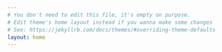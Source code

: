 ```yaml
---
# You don't need to edit this file, it's empty on purpose.
# Edit theme's home layout instead if you wanna make some changes
# See: https://jekyllrb.com/docs/themes/#overriding-theme-defaults
layout: home
---
```



<head>
    <script async src="https://www.googletagmanager.com/gtag/js?id=UA-110664579-1"></script>
    <script>
    window.dataLayer = window.dataLayer || [];
    function gtag(){dataLayer.push(arguments);}
    gtag('js', new Date());

    gtag('config', 'UA-110664579-1');
    </script>
	<meta charset="utf-8">
	<title>Thiago Colares</title>
	<link rel="stylesheet" href="https://fonts.googleapis.com/css?family=Roboto:300,300italic,700,700italic">
    <link rel="stylesheet" href="https://cdn.rawgit.com/necolas/normalize.css/master/normalize.css">
    <link rel="stylesheet" href="https://cdn.rawgit.com/milligram/milligram/master/dist/milligram.min.css">
    <link rel="stylesheet" href="assets/css/main.css">
    <meta name="viewport" content="width=device-width, initial-scale=1.0">
    <meta name="theme-color" content="#455A64">
</head>

<body id="home">
    <main class="wrapper">
    <section class="container" id="grids">
        <figure class="profile-avatar">
                <img src="assets/images/avatar-thiago-colares.JPG" alt="">
        </figure>
        <h2>I'm Thiago Colares</h2>
        <p>
            Entrepreneur, agile manager, and full stack developer. Co-founder of <a href="https://www.agilize.com.br">Agilize Cloud Accounting</a>.
        </p>
    </section>
    <section>
            {% include social.html %}
    </section>
    <footer class="footer">
        <section class="container">
            <p>
                <small>Created with <a href="https://jekyllrb.com/">Jekyll</a> and proudly designed with <a href="https://milligram.io/">Milligram</a> -- by my friend <a href="https://cjpatoilo.com" title="CJ Patoilo" target="_blank"> CJ Patoilo</a>. Licensed under the<a href="https://github.com/colares/colares.github.io/blob/master/LICENSE" title="MIT License" target="_blank"> GNU General Public License v3.0</a>.</small>
            </p>
        </section>
    </footer>
</main>
    
</body>